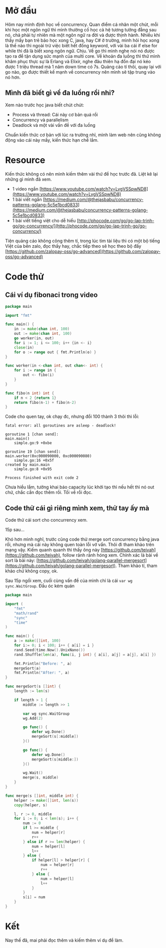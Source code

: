 # Mở đầu
Hôm nay mình định học về concurrency. Quan điểm cá nhân một chút, mỗi khi học một ngôn ngữ thì mình thường cố học cả hệ tương tưởng đằng sau nó, chả phải tự nhiên mà một ngôn ngữ ra đời và được thịnh hành. Nhiều khi thấy mấy bạn trẻ bảo học xong C, java, hay C# ở trường, mình hỏi học xong là thế nào thì ngoài trừ việc biết hết đống keyword, với vài ba cái if else for while thì đã là biết xong ngôn ngữ. Chịu. Về go thì mình nghe nói nó được tạo ra để tận dụng sức mạnh của multi core. Về khoản đa luồng thì thứ mình khâm phục thực sự là Erlang và Elixir, nghe đâu thiên hạ đồn đại nó kéo được 1 triệu thread mà 1 năm down time có 7s. Quảng cáo tí thôi, quay lại với go nào, go được thiết kế mạnh về concurrency nên mình sẽ tập trung vào nó hơn.
## Mình đã biết gì về đa luồng rồi nhỉ?
Xem nào trước học java biết chút chút:
- Process và thread: Cái này cơ bản quá rồi
- Concurrency và parallelism
- Deadlock và một vài vấn đề với đa luồng

Chuẩn kiến thức cơ bản với lúc ra trường nhỉ, mình làm web nên cũng không động vào cái này mấy, kiến thức hạn chế lắm.
# Resource
Kiến thức không có nên mình kiếm thêm vài thứ để học trước đã. Liệt kê lại những gì mình đã xem.
- 1 video ngắn [https://www.youtube.com/watch?v=LvgVSSpwND8](https://www.youtube.com/watch?v=LvgVSSpwND8)
- 1 bài viết ngắn [https://medium.com/@thejasbabu/concurrency-patterns-golang-5c5e1bcd0833](https://medium.com/@thejasbabu/concurrency-patterns-golang-5c5e1bcd0833)
- 1 bài viết tiếng việt cho dễ hiểu [http://phocode.com/go/go-lap-trinh-go/go-concurrency/](http://phocode.com/go/go-lap-trinh-go/go-concurrency/)

Tiện quảng cáo không công thêm tí, trong lúc tìm tài liệu thì có một bộ tiếng Việt của bên zalo, đọc thấy hay, chắc tiếp theo sẽ học theo bộ đấy [https://github.com/zalopay-oss/go-advanced](https://github.com/zalopay-oss/go-advanced)
# Code thử
## Cái ví dụ fibonaci trong video
```go
package main

import "fmt"

func main() {
	in := make(chan int, 100)
	out := make(chan int, 100)
	go worker(in, out)
	for i := 1; i <= 100; i++ {in <- i}
	close(in)
	for o := range out { fmt.Println(o) }
}

func worker(in <-chan int, out chan<- int) {
	for i := range in {
		out <- fibo(i)
	}
}

func fibo(n int) int {
	if n < 2 {return 1}
	return fibo(n-1) + fibo(n-2)
}
```
Code cho quen tay, ok chạy đc, nhưng đổi 100 thành 3 thôi thì lỗi:
```
fatal error: all goroutines are asleep - deadlock!

goroutine 1 [chan send]:
main.main()
	simple.go:9 +0xbe

goroutine 19 [chan send]:
main.worker(0xc000090000, 0xc000090080)
	simple.go:16 +0x5f
created by main.main
	simple.go:8 +0x95

Process finished with exit code 2
```
Chưa hiểu lắm, tưởng khai báo capacity lúc khởi tạo thì nếu hết thì nó out chứ, chắc cần đọc thêm rồi. Tối về rỗi đọc.
## Code thử cái gì riêng mình xem, thử tay ấy mà
Code thử cái sort cho concurrency xem.

15p sau...

Khó hơn mình nghĩ, trước cũng code thử merge sort concurrency bằng java rồi, nhưng mà cái này không quen toàn lỗi vớ vẩn. Thôi đi tham khảo trên mạng vậy. Kiếm quanh quanh thì thấy ông này [https://github.com/teivah](https://github.com/teivah), follow rảnh rảnh hóng xem. Chính xác là bài về sort là bài này: [https://github.com/teivah/golang-parallel-mergesort](https://github.com/teivah/golang-parallel-mergesort). Tham khảo tí, tham khảo chứ không copy, ok.

Sau 15p ngồi xem, cuối cùng vấn đề của mình chỉ là cái `var wg sync.WaitGroup`. Đầu óc kém quán
```go
package main

import (
	"fmt"
	"math/rand"
	"sync"
	"time"
)

func main() {
	a := make([]int, 100)
	for i:= 0; i < 100; i++ { a[i] = i }
	rand.Seed(time.Now().UnixNano())
	rand.Shuffle(len(a), func(i, j int) { a[i], a[j] = a[j], a[i] })

	fmt.Println("Before: ", a)
	mergeSort(a)
	fmt.Println("After: ", a)
}

func mergeSort(s []int) {
	length := len(s)

	if length > 1 {
		middle := length >> 1

		var wg sync.WaitGroup
		wg.Add(2)

		go func() {
			defer wg.Done()
			mergeSort(s[:middle])
		}()

		go func() {
			defer wg.Done()
			mergeSort(s[middle:])
		}()

		wg.Wait()
		merge(s, middle)
	}
}

func merge(s []int, middle int) {
	helper := make([]int, len(s))
	copy(helper, s)

	l, r := 0, middle
	for i := 0; i < len(s); i++ {
		num := 0
		if l >= middle {
			num = helper[r]
			r++
		} else if r >= len(helper) {
			num = helper[l]
			l++
		} else {
			if helper[l] > helper[r] {
				num = helper[r]
				r++
			} else {
				num = helper[l]
				l++
			}
		}
		s[i] = num
	}
}
```
# Kết
Nay thế đã, mai phải đọc thêm và kiếm thêm ví dụ để làm.
